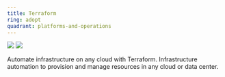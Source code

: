 ```yaml
---
title: Terraform
ring: adopt
quadrant: platforms-and-operations
---
```


[![](https://img.shields.io/badge/terraform-0c7cba?logo=gitbook&logoColor=000&style=flat)](https://www.terraform.io/)
[![](https://img.shields.io/badge/101-de5f85?logo=github&logoColor=000&style=flat)](https://github.com/RVR06/iac)

Automate infrastructure on any cloud with Terraform. Infrastructure automation to provision and manage resources in any cloud or data center.
